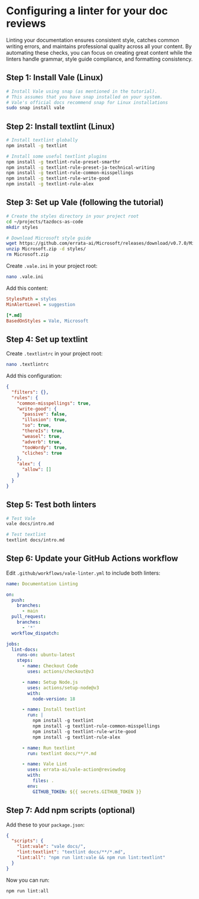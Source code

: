 # Configuring a linter for your doc reviews

Linting your documentation ensures consistent style, catches common writing errors, and maintains professional quality across all your content. By automating these checks, you can focus on creating great content while the linters handle grammar, style guide compliance, and formatting consistency.

## Step 1: Install Vale (Linux)

```bash
# Install Vale using snap (as mentioned in the tutorial).
# This assumes that you have snap installed on your system.
# Vale's official docs recommend snap for Linux installations
sudo snap install vale
```

## Step 2: Install textlint (Linux)

```bash
# Install textlint globally
npm install -g textlint

# Install some useful textlint plugins
npm install -g textlint-rule-preset-smarthr
npm install -g textlint-rule-preset-ja-technical-writing
npm install -g textlint-rule-common-misspellings
npm install -g textlint-rule-write-good
npm install -g textlint-rule-alex
```

## Step 3: Set up Vale (following the tutorial)

```bash
# Create the styles directory in your project root
cd ~/projects/tazdocs-as-code
mkdir styles

# Download Microsoft style guide
wget https://github.com/errata-ai/Microsoft/releases/download/v0.7.0/Microsoft.zip
unzip Microsoft.zip -d styles/
rm Microsoft.zip
```

Create `.vale.ini` in your project root:
```bash
nano .vale.ini
```

Add this content:
```ini
StylesPath = styles
MinAlertLevel = suggestion

[*.md]
BasedOnStyles = Vale, Microsoft
```

## Step 4: Set up textlint

Create `.textlintrc` in your project root:
```bash
nano .textlintrc
```

Add this configuration:
```json
{
  "filters": {},
  "rules": {
    "common-misspellings": true,
    "write-good": {
      "passive": false,
      "illusion": true,
      "so": true,
      "thereIs": true,
      "weasel": true,
      "adverb": true,
      "tooWordy": true,
      "cliches": true
    },
    "alex": {
      "allow": []
    }
  }
}
```

## Step 5: Test both linters

```bash
# Test Vale
vale docs/intro.md

# Test textlint
textlint docs/intro.md
```

## Step 6: Update your GitHub Actions workflow

Edit `.github/workflows/vale-linter.yml` to include both linters:

```yaml
name: Documentation Linting

on:
  push:
    branches:
      - main
  pull_request:
    branches:
      - '*'
  workflow_dispatch:

jobs:
  lint-docs:
    runs-on: ubuntu-latest
    steps:
      - name: Checkout Code
        uses: actions/checkout@v3

      - name: Setup Node.js
        uses: actions/setup-node@v3
        with:
          node-version: 18

      - name: Install textlint
        run: |
          npm install -g textlint
          npm install -g textlint-rule-common-misspellings
          npm install -g textlint-rule-write-good
          npm install -g textlint-rule-alex

      - name: Run textlint
        run: textlint docs/**/*.md

      - name: Vale Lint
        uses: errata-ai/vale-action@reviewdog
        with:
          files: .
        env:
          GITHUB_TOKEN: ${{ secrets.GITHUB_TOKEN }}
```

## Step 7: Add npm scripts (optional)

Add these to your `package.json`:
```json
{
  "scripts": {
    "lint:vale": "vale docs/",
    "lint:textlint": "textlint docs/**/*.md",
    "lint:all": "npm run lint:vale && npm run lint:textlint"
  }
}
```

Now you can run:
```bash
npm run lint:all
```